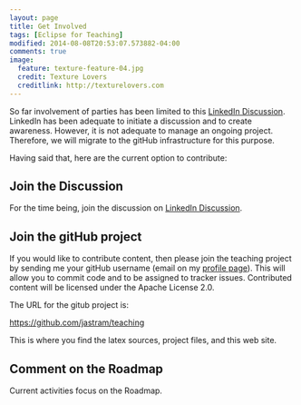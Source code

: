 ```yaml
---
layout: page
title: Get Involved
tags: [Eclipse for Teaching]
modified: 2014-08-08T20:53:07.573882-04:00
comments: true
image:
  feature: texture-feature-04.jpg
  credit: Texture Lovers
  creditlink: http://texturelovers.com
---
```


So far involvement of parties has been limited to this [LinkedIn Discussion](https://www.linkedin.com/groupItem?view=&gid=128312&type=member&item=5890782095432781827).  LinkedIn has been adequate to initiate a discussion and to create awareness.  However, it is not adequate to manage an ongoing project.  Therefore, we will migrate to the gitHub infrastructure for this purpose.

Having said that, here are the current option to contribute:

## Join the Discussion

For the time being, join the discussion on [LinkedIn Discussion](https://www.linkedin.com/groupItem?view=&gid=128312&type=member&item=5890782095432781827).

## Join the gitHub project 

If you would like to contribute content, then please join the teaching project by sending me your gitHub username (email on my [profile page](https://github.com/jastram/)).  This will allow you to commit code and to be assigned to tracker issues.  Contributed content will be licensed under the Apache License 2.0.

The URL for the gitub project is:

https://github.com/jastram/teaching

This is where you find the latex sources, project files, and this web site.

## Comment on the Roadmap

Current activities focus on the Roadmap.
